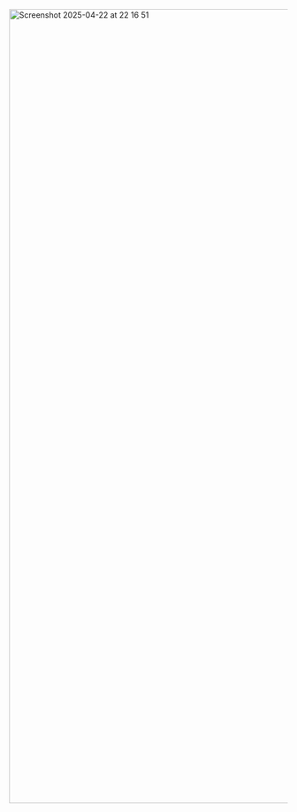 <img width="1435" alt="Screenshot 2025-04-22 at 22 16 51" src="https://github.com/user-attachments/assets/988d6143-54d9-4f57-85ef-5f1b840fc0b3" />
